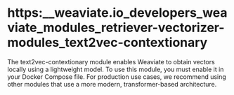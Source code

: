 # https:\_\_weaviate.io_developers_weaviate_modules_retriever-vectorizer-modules_text2vec-contextionary

The text2vec-contextionary module enables Weaviate to obtain vectors locally using a lightweight model. To use this module, you must enable it in your Docker Compose file. For production use cases, we recommend using other modules that use a more modern, transformer-based architecture.
